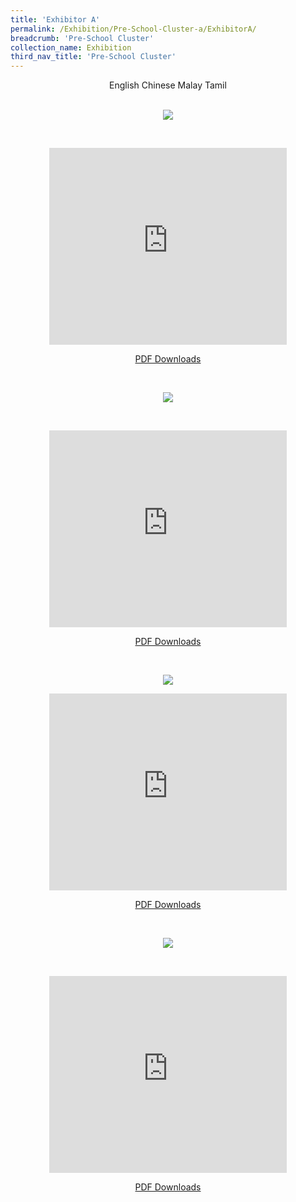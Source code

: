 ```yaml
---
title: 'Exhibitor A'
permalink: /Exhibition/Pre-School-Cluster-a/ExhibitorA/
breadcrumb: 'Pre-School Cluster'
collection_name: Exhibition
third_nav_title: 'Pre-School Cluster'
---
```


<div style="margin-top:auto;margin-bottom:auto;text-align:center;">
<div class="tab">
  <a href="#Exh-Eng"><div style="display:inline-block;" class="btnClass">English</div></a>
  <a href="#Exh-Chinese"><div style="display:inline-block;" class="btnClass">Chinese</div></a>
  <a href="#Exh-Malay"><div style="display:inline-block;" class="btnClass">Malay</div></a>
  <a href="#Exh-Tamil"><div style="display:inline-block;" class="btnClass">Tamil</div></a>
  <div id="Exh-Eng" style="display:block;"><br/>
  <p><img src="/images/ExhibitorEnglish-template.jpg" ></p><br/>
   <p><iframe width="380" height="315" src="https://www.youtube.com/embed/d6fmLlW8eoE" frameborder="0" allow="accelerometer; autoplay; encrypted-media; gyroscope; picture-in-picture" allowfullscreen></iframe></p>
 <p><a href="/Exhibition/Website-exhibitor-template-pdf.pdf" download>PDF Downloads</a></p>
 </div>
  <div id="Exh-Chinese" class="content"><br/>
 <p><img src="/images/exhibitorchinese-template.jpg" ></p><br/>
 <p><iframe width="380" height="315" src="https://www.youtube.com/embed/d6fmLlW8eoE" frameborder="0" allow="accelerometer; autoplay; encrypted-media; gyroscope; picture-in-picture" allowfullscreen></iframe></p>
 <p><a href="/Exhibition/Website-exhibitor-template-pdf.pdf" download>PDF Downloads</a></p>
 </div>
 
 <div id="Exh-Malay"><br/>
  <p><img src="/images/ExhibitorMalay-template.jpg" ></p>
  <p><iframe width="380" height="315" src="https://www.youtube.com/embed/d6fmLlW8eoE" frameborder="0" allow="accelerometer; autoplay; encrypted-media; gyroscope; picture-in-picture" allowfullscreen></iframe></p>
 <p><a href="/Exhibition/Website-exhibitor-template-pdf.pdf" download>PDF Downloads</a></p>
 </div>
 
 <div id="Exh-Tamil"><br/>
<p><img src="/images/ExhibitorTamil-template.jpg" ></p><br/>
<p><iframe width="380" height="315" src="https://www.youtube.com/embed/d6fmLlW8eoE" frameborder="0" allow="accelerometer; autoplay; encrypted-media; gyroscope; picture-in-picture" allowfullscreen></iframe></p>
 <p><a href="/Exhibition/Website-exhibitor-template-pdf.pdf" download>PDF Downloads</a></p>
 </div>
 
 
</div>
</div>
